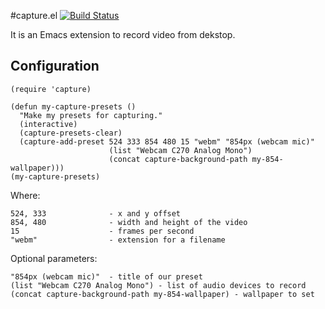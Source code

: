 #capture.el
[![Build Status](https://api.travis-ci.org/pashinin/capture.el.png)](https://travis-ci.org/pashinin/capture.el)

It is an Emacs extension to record video from dekstop.

## Configuration

    (require 'capture)

    (defun my-capture-presets ()
      "Make my presets for capturing."
      (interactive)
      (capture-presets-clear)
      (capture-add-preset 524 333 854 480 15 "webm" "854px (webcam mic)"
                          (list "Webcam C270 Analog Mono")
                          (concat capture-background-path my-854-wallpaper)))
    (my-capture-presets)

Where:

    524, 333              - x and y offset
    854, 480              - width and height of the video
    15                    - frames per second
    "webm"                - extension for a filename

Optional parameters:

    "854px (webcam mic)"  - title of our preset
    (list "Webcam C270 Analog Mono") - list of audio devices to record
    (concat capture-background-path my-854-wallpaper) - wallpaper to set
